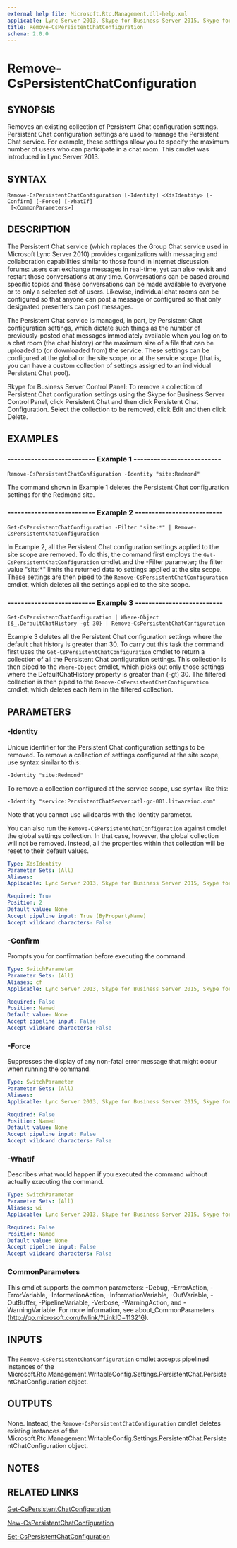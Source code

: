 ```yaml
---
external help file: Microsoft.Rtc.Management.dll-help.xml
applicable: Lync Server 2013, Skype for Business Server 2015, Skype for Business Server 2019
title: Remove-CsPersistentChatConfiguration
schema: 2.0.0
---
```


# Remove-CsPersistentChatConfiguration

## SYNOPSIS
Removes an existing collection of Persistent Chat configuration settings.
Persistent Chat configuration settings are used to manage the Persistent Chat service.
For example, these settings allow you to specify the maximum number of users who can participate in a chat room.
This cmdlet was introduced in Lync Server 2013.


## SYNTAX

```
Remove-CsPersistentChatConfiguration [-Identity] <XdsIdentity> [-Confirm] [-Force] [-WhatIf]
 [<CommonParameters>]
```

## DESCRIPTION
The Persistent Chat service (which replaces the Group Chat service used in Microsoft Lync Server 2010) provides organizations with messaging and collaboration capabilities similar to those found in Internet discussion forums: users can exchange messages in real-time, yet can also revisit and restart those conversations at any time.
Conversations can be based around specific topics and these conversations can be made available to everyone or to only a selected set of users.
Likewise, individual chat rooms can be configured so that anyone can post a message or configured so that only designated presenters can post messages.

The Persistent Chat service is managed, in part, by Persistent Chat configuration settings, which dictate such things as the number of previously-posted chat messages immediately available when you log on to a chat room (the chat history) or the maximum size of a file that can be uploaded to (or downloaded from) the service.
These settings can be configured at the global or the site scope, or at the service scope (that is, you can have a custom collection of settings assigned to an individual Persistent Chat pool).

Skype for Business Server Control Panel: To remove a collection of Persistent Chat configuration settings using the Skype for Business Server Control Panel, click Persistent Chat and then click Persistent Chat Configuration.
Select the collection to be removed, click Edit and then click Delete.


## EXAMPLES

### -------------------------- Example 1 --------------------------
```
Remove-CsPersistentChatConfiguration -Identity "site:Redmond"
```

The command shown in Example 1 deletes the Persistent Chat configuration settings for the Redmond site.


### -------------------------- Example 2 --------------------------
```
Get-CsPersistentChatConfiguration -Filter "site:*" | Remove-CsPersistentChatConfiguration
```

In Example 2, all the Persistent Chat configuration settings applied to the site scope are removed.
To do this, the command first employs the `Get-CsPersistentChatConfiguration` cmdlet and the -Filter parameter; the filter value "site:*" limits the returned data to settings applied at the site scope.
These settings are then piped to the `Remove-CsPersistentChatConfiguration` cmdlet, which deletes all the settings applied to the site scope.


### -------------------------- Example 3 --------------------------
```
Get-CsPersistentChatConfiguration | Where-Object {$_.DefaultChatHistory -gt 30} | Remove-CsPersistentChatConfiguration
```

Example 3 deletes all the Persistent Chat configuration settings where the default chat history is greater than 30.
To carry out this task the command first uses the `Get-CsPersistentChatConfiguration` cmdlet to return a collection of all the Persistent Chat configuration settings.
This collection is then piped to the `Where-Object` cmdlet, which picks out only those settings where the DefaultChatHistory property is greater than (-gt) 30.
The filtered collection is then piped to the `Remove-CsPersistentChatConfiguration` cmdlet, which deletes each item in the filtered collection.


## PARAMETERS

### -Identity
Unique identifier for the Persistent Chat configuration settings to be removed.
To remove a collection of settings configured at the site scope, use syntax similar to this:

`-Identity "site:Redmond"`

To remove a collection configured at the service scope, use syntax like this:

`-Identity "service:PersistentChatServer:atl-gc-001.litwareinc.com"`

Note that you cannot use wildcards with the Identity parameter.

You can also run the `Remove-CsPersistentChatConfiguration` against cmdlet the global settings collection.
In that case, however, the global collection will not be removed.
Instead, all the properties within that collection will be reset to their default values.


```yaml
Type: XdsIdentity
Parameter Sets: (All)
Aliases: 
Applicable: Lync Server 2013, Skype for Business Server 2015, Skype for Business Server 2019

Required: True
Position: 2
Default value: None
Accept pipeline input: True (ByPropertyName)
Accept wildcard characters: False
```

### -Confirm
Prompts you for confirmation before executing the command.

```yaml
Type: SwitchParameter
Parameter Sets: (All)
Aliases: cf
Applicable: Lync Server 2013, Skype for Business Server 2015, Skype for Business Server 2019

Required: False
Position: Named
Default value: None
Accept pipeline input: False
Accept wildcard characters: False
```

### -Force
Suppresses the display of any non-fatal error message that might occur when running the command.

```yaml
Type: SwitchParameter
Parameter Sets: (All)
Aliases: 
Applicable: Lync Server 2013, Skype for Business Server 2015, Skype for Business Server 2019

Required: False
Position: Named
Default value: None
Accept pipeline input: False
Accept wildcard characters: False
```

### -WhatIf
Describes what would happen if you executed the command without actually executing the command.

```yaml
Type: SwitchParameter
Parameter Sets: (All)
Aliases: wi
Applicable: Lync Server 2013, Skype for Business Server 2015, Skype for Business Server 2019

Required: False
Position: Named
Default value: None
Accept pipeline input: False
Accept wildcard characters: False
```

### CommonParameters
This cmdlet supports the common parameters: -Debug, -ErrorAction, -ErrorVariable, -InformationAction, -InformationVariable, -OutVariable, -OutBuffer, -PipelineVariable, -Verbose, -WarningAction, and -WarningVariable. For more information, see about_CommonParameters (http://go.microsoft.com/fwlink/?LinkID=113216).

## INPUTS

###  
The `Remove-CsPersistentChatConfiguration` cmdlet accepts pipelined instances of the Microsoft.Rtc.Management.WritableConfig.Settings.PersistentChat.PersistentChatConfiguration object.

## OUTPUTS

###  
None.
Instead, the `Remove-CsPersistentChatConfiguration` cmdlet deletes existing instances of the Microsoft.Rtc.Management.WritableConfig.Settings.PersistentChat.PersistentChatConfiguration object.

## NOTES

## RELATED LINKS

[Get-CsPersistentChatConfiguration](Get-CsPersistentChatConfiguration.md)

[New-CsPersistentChatConfiguration](New-CsPersistentChatConfiguration.md)

[Set-CsPersistentChatConfiguration](Set-CsPersistentChatConfiguration.md)

